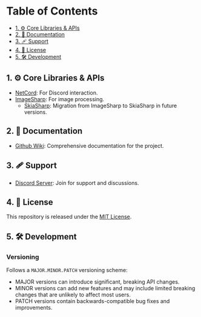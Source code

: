 

# Table of Contents

- [1. ⚙️ Core Libraries & APIs](#1-⚙️-core-libraries--apis)
- [2. 📄 Documentation](#2-📄-documentation)
- [3. 🩹 Support](#3-🩹-support)
- [4. 📜 License](#4-📜-license)
- [5. 🛠️ Development](#5-🛠️-development)

## 1. ⚙️ Core Libraries & APIs

- [NetCord](https://github.com/NetCordDev/NetCord): For Discord interaction.
- [ImageSharp](https://github.com/SixLabors/ImageSharp): For image processing.
  - [SkiaSharp](https://github.com/mono/SkiaSharp): Migration from ImageSharp to SkiaSharp in future versions.

## 2. 📄 Documentation

- [Github Wiki](https://github.com/pk9r/gitcg-netcord/wiki): Comprehensive documentation for the project.

## 3. 🩹 Support

- [Discord Server](https://discord.gg/7ME6bwkQSs): Join for support and discussions.

## 4. 📜 License

This repository is released under the [MIT License](LICENSE.md).

## 5. 🛠️ Development

### Versioning

Follows a `MAJOR.MINOR.PATCH` versioning scheme:

- MAJOR versions can introduce significant, breaking API changes.
- MINOR versions can add new features and may include limited breaking changes that are unlikely to affect most users.
- PATCH versions contain backwards-compatible bug fixes and improvements.

